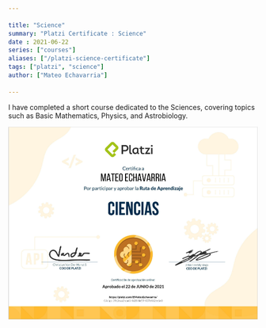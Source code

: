 ```yaml
---

title: "Science"
summary: "Platzi Certificate : Science"
date : 2021-06-22
series: ["courses"]
aliases: ["/platzi-science-certificate"]
tags: ["platzi", "science"]
author: ["Mateo Echavarria"]

---
```


I have completed a short course dedicated to the Sciences, covering topics such as Basic Mathematics, Physics, and Astrobiology.

[![science](https://raw.githubusercontent.com/TeoEchavarria/TeoEchavarria.github.io/master/images/certificates/ciencias.png#center)](https://platzi.com/p/MateoEchavarria/ruta/50-ciencia/diploma/detalle/)
